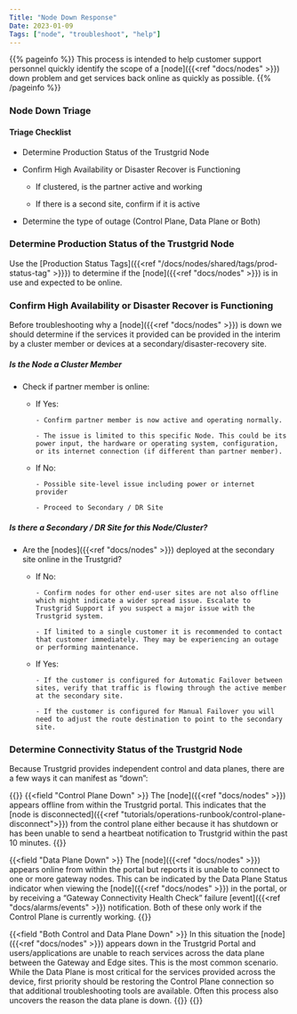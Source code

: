 ```yaml
---
Title: "Node Down Response"
Date: 2023-01-09
Tags: ["node", "troubleshoot", "help"]
---
```


{{% pageinfo %}}
This process is intended to help customer support personnel quickly identify the scope of a [node]({{<ref "docs/nodes" >}}) down problem and get services back online as quickly as possible.
{{% /pageinfo %}}

### Node Down Triage

#### Triage Checklist

- Determine Production Status of the Trustgrid Node

- Confirm High Availability or Disaster Recover is Functioning

  - If clustered, is the partner active and working

  - If there is a second site, confirm if it is active

- Determine the type of outage (Control Plane, Data Plane or Both)

### Determine Production Status of the Trustgrid Node

Use the [Production Status Tags]({{<ref "/docs/nodes/shared/tags/prod-status-tag" >}}}) to determine if the [node]({{<ref "docs/nodes" >}}) is in use and expected to be online.

### Confirm High Availability or Disaster Recover is Functioning

Before troubleshooting why a [node]({{<ref "docs/nodes" >}}) is down we should determine if the services it provided can be provided in the interim by a cluster member or devices at a secondary/disaster-recovery site.

##### Is the Node a Cluster Member

- Check if partner member is online:

  - If Yes:

        - Confirm partner member is now active and operating normally.

        - The issue is limited to this specific Node. This could be its power input, the hardware or operating system, configuration, or its internet connection (if different than partner member).

  - If No:

        - Possible site-level issue including power or internet provider

        - Proceed to Secondary / DR Site

##### Is there a Secondary / DR Site for this Node/Cluster?

- Are the [nodes]({{<ref "docs/nodes" >}}) deployed at the secondary site online in the Trustgrid?

  - If No:

        - Confirm nodes for other end-user sites are not also offline which might indicate a wider spread issue. Escalate to Trustgrid Support if you suspect a major issue with the Trustgrid system.

        - If limited to a single customer it is recommended to contact that customer immediately. They may be experiencing an outage or performing maintenance.

  - If Yes:

        - If the customer is configured for Automatic Failover between sites, verify that traffic is flowing through the active member at the secondary site.

        - If the customer is configured for Manual Failover you will need to adjust the route destination to point to the secondary site.

### Determine Connectivity Status of the Trustgrid Node

Because Trustgrid provides independent control and data planes, there are a few ways it can manifest as “down”:

{{<fields>}}
{{<field "Control Plane Down" >}}
The [node]({{<ref "docs/nodes" >}}) appears offline from within the Trustgrid portal. This indicates that the [node is disconnected]({{<ref "tutorials/operations-runbook/control-plane-disconnect">}}) from the control plane either because it has shutdown or has been unable to send a heartbeat notification to Trustgrid within the past 10 minutes.
{{</field >}}

{{<field "Data Plane Down" >}}
The [node]({{<ref "docs/nodes" >}}) appears online from within the portal but reports it is unable to connect to one or more gateway nodes. This can be indicated by the Data Plane Status indicator when viewing the [node]({{<ref "docs/nodes" >}}) in the portal, or by receiving a “Gateway Connectivity Health Check” failure [event]({{<ref "docs/alarms/events" >}}) notification. Both of these only work if the Control Plane is currently working.
{{</field >}}

{{<field "Both Control and Data Plane Down" >}}
In this situation the [node]({{<ref "docs/nodes" >}}) appears down in the Trustgrid Portal and users/applications are unable to reach services across the data plane between the Gateway and Edge sites. This is the most common scenario. While the Data Plane is most critical for the services provided across the device, first priority should be restoring the Control Plane connection so that additional troubleshooting tools are available. Often this process also uncovers the reason the data plane is down.
{{</field >}}
{{</fields>}}
